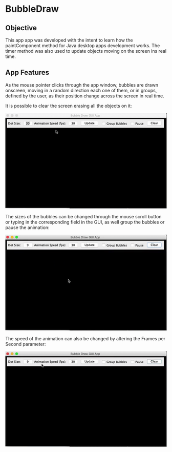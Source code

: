 # BubbleDraw
## Objective
This app app was developed with the intent to learn how the paintComponent method for Java desktop apps development works. The timer method was also used to update objects moving on the screen ins real time.

## App Features
As the mouse pointer clicks through the app window, bubbles are drawn onscreen, moving in a random direction each one of them, or in groups, defined by the user, as their position change across the screen in real time.

It is possible to clear the screen erasing all the objects on it:

![](bubbles_and_clean.gif)

The sizes of the bubbles can be changed through the mouse scroll button or typing in the corresponding field in the GUI, as well group the bubbles or pause the animation:

![](scroll_group_and_pause.gif)

The speed of the animation can also be changed by altering the Frames per Second parameter:

![](bubbles_fps.gif)


